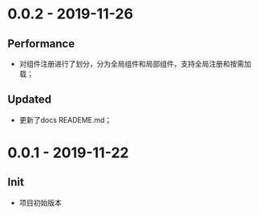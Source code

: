 # 0.0.2 - 2019-11-26

## Performance

- 对组件注册进行了划分，分为全局组件和局部组件，支持全局注册和按需加载；

## Updated

- 更新了docs READEME.md；

# 0.0.1 - 2019-11-22

## Init

- 项目初始版本
